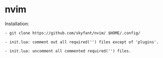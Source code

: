 # nvim

Installation:

    - git clone https://github.com/skyfant/nvim/ $HOME/.config/
    
    - init.lua: comment out all required('') files except of 'plugins'.
    
    - init.lua: uncomment all commented required('') files.

